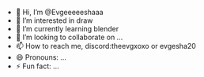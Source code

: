 - 👋 Hi, I’m @Evgeeeeeshaaa
- 👀 I’m interested in draw
- 🌱 I’m currently learning blender
- 💞️ I’m looking to collaborate on ...
- 📫 How to reach me, discord:theevgxoxo or evgesha20
- 😄 Pronouns: ...
- ⚡ Fun fact: ...

<!---
Evgeeeeeshaaa/Evgeeeeeshaaa is a ✨ special ✨ repository because its `README.md` (this file) appears on your GitHub profile.
You can click the Preview link to take a look at your changes.
--->
